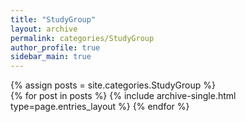 ```yaml
---
title: "StudyGroup"
layout: archive
permalink: categories/StudyGroup
author_profile: true
sidebar_main: true
---
```



{% assign posts = site.categories.StudyGroup %}  
{% for post in posts %} {% include archive-single.html type=page.entries_layout %} {% endfor %}
